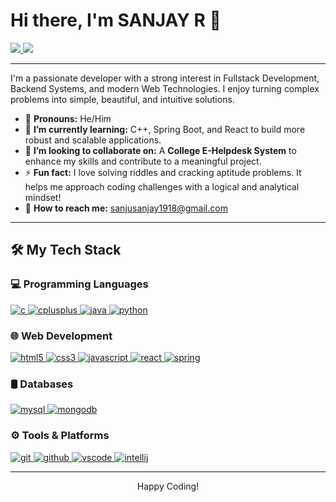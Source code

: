 # Hi there, I'm SANJAY R 👋

<p align="left">
  <a href="https://github.com/sanjusanjay98">
    <img src="https://github-readme-stats.vercel.app/api?username=sanjusanjay98&show_icons=true&theme=dracula&include_all_commits=true&count_private=true"/>
  </a>
  <a href="https://github.com/sanjusanjay98">
    <img src="https://github-readme-stats.vercel.app/api/top-langs/?username=sanjusanjay98&layout=compact&theme=dracula"/>
  </a>
</p>

---

I'm a passionate developer with a strong interest in Fullstack Development, Backend Systems, and modern Web Technologies. I enjoy turning complex problems into simple, beautiful, and intuitive solutions.

-   🌟 **Pronouns:** He/Him
-   🌱 **I’m currently learning:** C++, Spring Boot, and React to build more robust and scalable applications.
-   👯 **I’m looking to collaborate on:** A **College E-Helpdesk System** to enhance my skills and contribute to a meaningful project.
-   ⚡ **Fun fact:** I love solving riddles and cracking aptitude problems. It helps me approach coding challenges with a logical and analytical mindset!
-   📧 **How to reach me:** [sanjusanjay1918@gmail.com](mailto:sanjusanjay1918@gmail.com)

---

## 🛠️ My Tech Stack

### 💻 Programming Languages
<p align="left">
    <a href="https://www.cprogramming.com/" target="_blank" rel="noreferrer"> <img src="https://img.shields.io/badge/c-%2300599C.svg?style=for-the-badge&logo=c&logoColor=white" alt="c"/> </a>
    <a href="https://isocpp.org/" target="_blank" rel="noreferrer"> <img src="https://img.shields.io/badge/c++-%2300599C.svg?style=for-the-badge&logo=c%2B%2B&logoColor=white" alt="cplusplus"/> </a>
    <a href="https://www.java.com" target="_blank" rel="noreferrer"> <img src="https://img.shields.io/badge/java-%23ED8B00.svg?style=for-the-badge&logo=openjdk&logoColor=white" alt="java"/> </a>
    <a href="https://www.python.org" target="_blank" rel="noreferrer"> <img src="https://img.shields.io/badge/python-3670A0?style=for-the-badge&logo=python&logoColor=ffdd54" alt="python"/> </a>
</p>

### 🌐 Web Development
<p align="left">
    <a href="https://www.w3.org/html/" target="_blank" rel="noreferrer"> <img src="https://img.shields.io/badge/html5-%23E34F26.svg?style=for-the-badge&logo=html5&logoColor=white" alt="html5"/> </a>
    <a href="https://www.w3schools.com/css/" target="_blank" rel="noreferrer"> <img src="https://img.shields.io/badge/css3-%231572B6.svg?style=for-the-badge&logo=css3&logoColor=white" alt="css3"/> </a>
    <a href="https://developer.mozilla.org/en-US/docs/Web/JavaScript" target="_blank" rel="noreferrer"> <img src="https://img.shields.io/badge/javascript-%23323330.svg?style=for-the-badge&logo=javascript&logoColor=%23F7DF1E" alt="javascript"/> </a>
    <a href="https://reactjs.org/" target="_blank" rel="noreferrer"> <img src="https://img.shields.io/badge/react-%2320232a.svg?style=for-the-badge&logo=react&logoColor=%2361DAFB" alt="react"/> </a>
    <a href="https://spring.io/" target="_blank" rel="noreferrer"> <img src="https://img.shields.io/badge/spring_boot-%236DB33F?style=for-the-badge&logo=spring&logoColor=white" alt="spring"/> </a>
</p>

### 🛢️ Databases
<p align="left">
    <a href="https://www.mysql.com/" target="_blank" rel="noreferrer"> <img src="https://img.shields.io/badge/mysql-%2300f.svg?style=for-the-badge&logo=mysql&logoColor=white" alt="mysql"/> </a>
    <a href="https://www.mongodb.com/" target="_blank" rel="noreferrer"> <img src="https://img.shields.io/badge/MongoDB-%234ea94b.svg?style=for-the-badge&logo=mongodb&logoColor=white" alt="mongodb"/> </a>
</p>

### ⚙️ Tools & Platforms
<p align="left">
    <a href="https://git-scm.com/" target="_blank" rel="noreferrer"> <img src="https://img.shields.io/badge/git-%23F05033.svg?style=for-the-badge&logo=git&logoColor=white" alt="git"/> </a>
    <a href="https://github.com/" target="_blank" rel="noreferrer"> <img src="https://img.shields.io/badge/github-%23121011.svg?style=for-the-badge&logo=github&logoColor=white" alt="github"/> </a>
    <a href="https://code.visualstudio.com/" target="_blank" rel="noreferrer"> <img src="https://img.shields.io/badge/Visual_Studio_Code-0078D4?style=for-the-badge&logo=visual%20studio%20code&logoColor=white" alt="vscode"/> </a>
    <a href="https://www.jetbrains.com/idea/" target="_blank" rel="noreferrer"> <img src="https://img.shields.io/badge/IntelliJ_IDEA-000000.svg?style=for-the-badge&logo=intellij-idea&logoColor=white" alt="intellij"/> </a>
</p>

---

<p align="center">
  Happy Coding!
</p>

